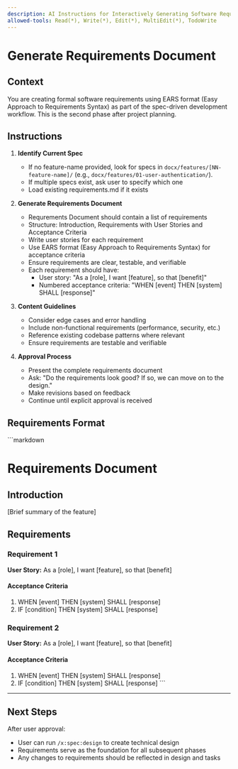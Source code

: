 ```yaml
---
description: AI Instructions for Interactively Generating Software Requirements
allowed-tools: Read(*), Write(*), Edit(*), MultiEdit(*), TodoWrite
---
```


# Generate Requirements Document

## Context
You are creating formal software requirements using EARS format (Easy Approach to Requirements Syntax) as part of the spec-driven development workflow. This is the second phase after project planning.

## Instructions

1. **Identify Current Spec**
   - If no feature-name provided, look for specs in `docx/features/[NN-feature-name]/` (e.g., `docx/features/01-user-authentication/`).
   - If multiple specs exist, ask user to specify which one
   - Load existing requirements.md if it exists

2. **Generate Requirements Document**
   - Requrements Document should contain a list of requirements 
   - Structure: Introduction, Requirements with User Stories and Acceptance Criteria
   - Write user stories for each requirement
   - Use EARS format (Easy Approach to Requirements Syntax) for acceptance criteria
   - Ensure requirements are clear, testable, and verifiable
   - Each requirement should have:
     - User story: "As a [role], I want [feature], so that [benefit]"
     - Numbered acceptance criteria: "WHEN [event] THEN [system] SHALL [response]"

3. **Content Guidelines**
   - Consider edge cases and error handling
   - Include non-functional requirements (performance, security, etc.)
   - Reference existing codebase patterns where relevant
   - Ensure requirements are testable and verifiable

4. **Approval Process**
   - Present the complete requirements document
   - Ask: "Do the requirements look good? If so, we can move on to the design."
   - Make revisions based on feedback
   - Continue until explicit approval is received

## Requirements Format
\`\`\`markdown
# Requirements Document

## Introduction
[Brief summary of the feature]

## Requirements

### Requirement 1
**User Story:** As a [role], I want [feature], so that [benefit]

#### Acceptance Criteria
1. WHEN [event] THEN [system] SHALL [response]
2. IF [condition] THEN [system] SHALL [response]

### Requirement 2
**User Story:** As a [role], I want [feature], so that [benefit]

#### Acceptance Criteria
1. WHEN [event] THEN [system] SHALL [response]
2. IF [condition] THEN [system] SHALL [response]
\`\`\`


---

## Next Steps
After user approval:
- User can run `/x:spec:design` to create technical design
- Requirements serve as the foundation for all subsequent phases
- Any changes to requirements should be reflected in design and tasks

